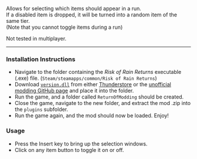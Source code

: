 Allows for selecting which items should appear in a run.  
If a disabled item is dropped, it will be turned into a random item of the same tier.  
(Note that you cannot toggle items during a run)

Not tested in multiplayer.

---

### Installation Instructions

* Navigate to the folder containing the *Risk of Rain Returns* executable (.exe) file.  (`Steam/steamapps/common/Risk of Rain Returns`)
* Download [`version.dll`](https://github.com/return-of-modding/ReturnOfModding/releases/tag/nightly) from either [Thunderstore](https://thunderstore.io/c/risk-of-rain-returns/p/ReturnOfModding/ReturnOfModding/) or the [unofficial modding GitHub page](https://github.com/return-of-modding/ReturnOfModding/) and place it into the folder.
* Run the game, and a folder called `ReturnOfModding` should be created.
* Close the game, navigate to the new folder, and extract the mod .zip into the `plugins` subfolder.
* Run the game again, and the mod should now be loaded. Enjoy!


### Usage
* Press the Insert key to bring up the selection windows.
* Click on any item button to toggle it on or off.